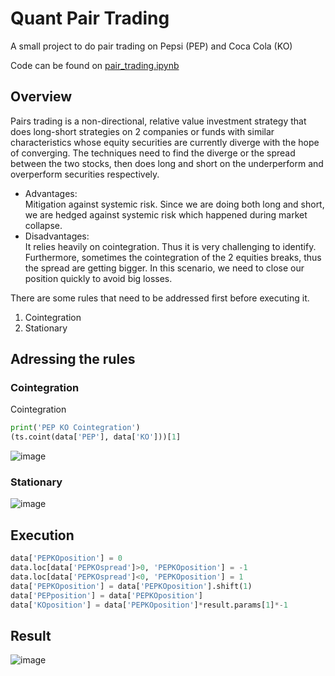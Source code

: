 # Quant Pair Trading
 
A small project to do pair trading on Pepsi (PEP) and Coca Cola (KO)

Code can be found on [pair_trading.ipynb](https://github.com/ricocahyadi777/Quant-Pair-Trading/blob/main/pair_trading.ipynb)

## Overview
Pairs trading is a non-directional, relative value investment strategy that does long-short strategies on 2 companies or funds with similar characteristics whose equity securities are currently diverge with the hope of converging. The techniques need to find the diverge or the spread between the two stocks, then does long and short on the underperform and overperform securities respectively.

- Advantages: </br>
  Mitigation against systemic risk. Since we are doing both long and short, we are hedged against systemic risk which happened during market collapse.
- Disadvantages: </br>
  It relies heavily on cointegration. Thus it is very challenging to identify. Furthermore, sometimes the cointegration of the 2 equities breaks, thus the spread are getting bigger. In this scenario, we need to close our position quickly to avoid big losses.
  

There are some rules that need to be addressed first before executing it.
1. Cointegration
2. Stationary

## Adressing the rules

### Cointegration

Cointegration
```python
print('PEP KO Cointegration')
(ts.coint(data['PEP'], data['KO']))[1]
```
![image](https://github.com/ricocahyadi777/Quant-Pair-Trading/assets/63791918/fd7162e8-3bf4-4c9f-a6d8-2f82652323c0)


### Stationary
![image](https://github.com/ricocahyadi777/Quant-Pair-Trading/assets/63791918/b0514a1f-98c7-4460-bc85-a07ab57a8a7b)


## Execution
```python
data['PEPKOposition'] = 0
data.loc[data['PEPKOspread']>0, 'PEPKOposition'] = -1
data.loc[data['PEPKOspread']<0, 'PEPKOposition'] = 1
data['PEPKOposition'] = data['PEPKOposition'].shift(1)
data['PEPposition'] = data['PEPKOposition']
data['KOposition'] = data['PEPKOposition']*result.params[1]*-1
```
## Result
![image](https://github.com/ricocahyadi777/Quant-Pair-Trading/assets/63791918/a9a36248-af51-4bc3-82db-0f60c9ef4f5e)

